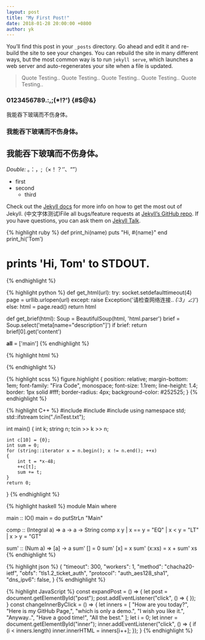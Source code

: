 ```yaml
---
layout: post
title: "My First Post!"
date: 2018-01-28 20:00:00 +0800
author: yk
---
```

You’ll find this post in your `_posts` directory. Go ahead and edit it and re-build the site to see your changes. You can rebuild the site in many different ways, but the most common way is to run `jekyll serve`, which launches a web server and auto-regenerates your site when a file is updated.

> Quote Testing..
> Quote Testing..
> Quote Testing..
> Quote Testing..
> Quote Testing..

### 0123456789.:,;(*!?') {#$@&}
我能吞下玻璃而不伤身体。
### 我能吞下玻璃而不伤身体。
## 我能吞下玻璃而不伤身体。

_Double:_ 。：，;（×！？‘’、“”）

- first
- second
    + third

Check out the [Jekyll docs][jekyll-docs] for more info on how to get the most out of Jekyll. (中文字体测试)File all bugs/feature requests at [Jekyll’s GitHub repo][jekyll-gh]. If you have questions, you can ask them on [Jekyll Talk][jekyll-talk].

{% highlight ruby %}
def print_hi(name)
  puts "Hi, #{name}"
end
print_hi('Tom')
# prints 'Hi, Tom' to STDOUT.
{% endhighlight %}

{% highlight python %}
def get_html(url):
    try:
        socket.setdefaulttimeout(4)
        page = urllib.urlopen(url)
    except:
        raise Exception('请检查网络连接.. _(:3」∠)_')
    else:
        html = page.read()
        return html

def get_brief(html):
    Soup = BeautifulSoup(html, 'html.parser')
    brief = Soup.select('meta[name="description"]')
    if brief:
        return brief[0].get('content')

__all__ = ['main']
{% endhighlight %}

{% highlight html %}
<head>
    <meta charset="utf-8">
    <title>{{ site.name }}{{ site.separator }}{{ site.title }}</title>
    <meta name="viewport" content="width=device-width, initial-scale=1">
    <link href="favicon.ico" rel="shortcut icon">
    <link href="/assets/css/main.css" rel="stylesheet">
</head>
{% endhighlight %}

{% highlight scss %}
figure.highlight {
    position: relative;
    margin-bottom: 1em;
    font-family: "Fira Code", monospace;
    font-size: 1.1rem;
    line-height: 1.4;
    border: 1px solid #fff;
    border-radius: 4px;
    background-color: #252525;
}
{% endhighlight %}

{% highlight C++ %}
#include <iostream>
#include <fstream>
#include <string>
using namespace std;
std::ifstream tcin("./inTest.txt");

int main()
{
    int k;
    string n;
    tcin >> k >> n;

    int c[10] = {0};
    int sum = 0;
    for (string::iterator x = n.begin(); x != n.end(); ++x)
    {
        int t = *x-48;
        ++c[t];
        sum += t;
    }
    return 0;
}
{% endhighlight %}


{% highlight haskell %}
module Main where

main :: IO()
main = do putStrLn "Main"

comp :: (Integral a) => a -> a -> String
comp x y
  | x == y = "EQ"
  | x < y  = "LT"
  | x > y  = "GT"

sum' :: (Num a) => [a] -> a
sum' [] = 0
sum' [x] = x
sum' (x:xs) = x + sum' xs
{% endhighlight %}

{% highlight json %}
{
    "timeout": 300,
    "workers": 1,
    "method": "chacha20-ietf",
    "obfs": "tls1.2_ticket_auth",
    "protocol": "auth_aes128_sha1",
    "dns_ipv6": false,
}
{% endhighlight %}

{% highlight JavaScript %}
const expandPost = () => {
    let post = document.getElementById("post");
    post.addEventListener("click", () => {
    });
}
const changeInnerByClick = () => {
    let inners = [
        "How are you today?",
        "Here is my GitHub Page,",
        "which is only a demo.",
        "I wish you like it.",
        "Anyway..",
        "Have a good time!",
        "All the best."
    ];
    let i = 0;
    let inner = document.getElementById("inner");
    inner.addEventListener("click", () => {
        if (i < inners.length)
            inner.innerHTML = inners[i++];
    });
}
{% endhighlight %}

[jekyll-docs]: http://jekyllrb.com/docs/home
[jekyll-gh]:   https://github.com/jekyll/jekyll
[jekyll-talk]: https://talk.jekyllrb.com/
